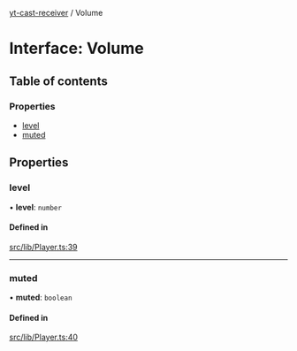 [yt-cast-receiver](../README.md) / Volume

# Interface: Volume

## Table of contents

### Properties

- [level](Volume.md#level)
- [muted](Volume.md#muted)

## Properties

### level

• **level**: `number`

#### Defined in

[src/lib/Player.ts:39](https://github.com/patrickkfkan/yt-cast-receiver/blob/630ac05/src/lib/Player.ts#L39)

___

### muted

• **muted**: `boolean`

#### Defined in

[src/lib/Player.ts:40](https://github.com/patrickkfkan/yt-cast-receiver/blob/630ac05/src/lib/Player.ts#L40)
